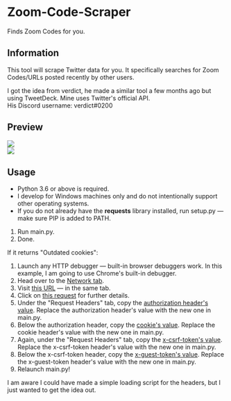 # Zoom-Code-Scraper
Finds Zoom Codes for you.

## Information
This tool will scrape Twitter data for you. It specifically searches for Zoom Codes/URLs posted recently by other users.

I got the idea from verdict, he made a similar tool a few months ago but using TweetDeck. Mine uses Twitter's official API.<br/>
His Discord username: verdict#0200

## Preview
![](https://i.imgur.com/8mfXao4.png)<br/>
![](https://i.imgur.com/hRONic6.png)

## Usage
- Python 3.6 or above is required.
- I develop for Windows machines only and do not intentionally support other operating systems.
- If you do not already have the **requests** library installed, run setup.py — make sure PIP is added to PATH.
1. Run main.py.
2. Done.

If it returns "Outdated cookies":
1. Launch any HTTP debugger — built-in browser debuggers work. In this example, I am going to use Chrome's built-in debugger.
2. Head over to the [Network tab](https://i.imgur.com/UAzJL0R.png).
3. Visit [this URL](https://twitter.com/search?q=zoom%20code&src=typed_query&f=live) — in the same tab.
4. Click on [this request](https://i.imgur.com/Pxc4gGh.png) for further details.
5. Under the "Request Headers" tab, copy the [authorization header's value](https://i.imgur.com/38aPHHV.png). Replace the authorization header's value with the new one in main.py.
6. Below the authorization header, copy the [cookie's value](https://i.imgur.com/OphifTK.png). Replace the cookie header's value with the new one in main.py.
7. Again, under the "Request Headers" tab, copy the [x-csrf-token's value](https://i.imgur.com/ri9wClV.png). Replace the x-csrf-token header's value with the new one in main.py.
8. Below the x-csrf-token header, copy the [x-guest-token's value](https://i.imgur.com/Rp3xE5L.png). Replace the x-guest-token header's value with the new one in main.py.
9. Relaunch main.py!

I am aware I could have made a simple loading script for the headers, but I just wanted to get the idea out.
